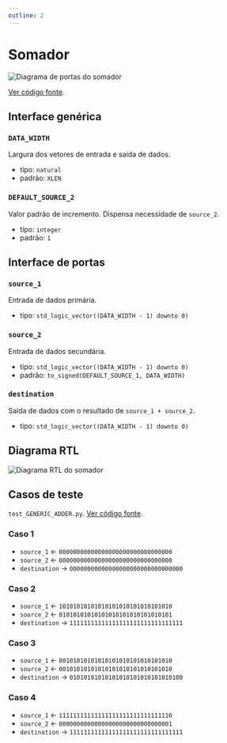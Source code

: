 ```yaml
---
outline: 2
---
```


# Somador <Badge type="info" text="GENERIC_ADDER.vhd"/>

![Diagrama de portas do somador](/images/referencia/componentes/generic_adder.drawio.svg)

[Ver código fonte](https://github.com/pfeinsper/24a-CTI-RISCV/blob/main/src/GENERIC_ADDER.vhd).

## Interface genérica

### `DATA_WIDTH`

Largura dos vetores de entrada e saída de dados.

- tipo: `natural`
- padrão: `XLEN`

### `DEFAULT_SOURCE_2`

Valor padrão de incremento. Dispensa necessidade de `source_2`.

- tipo: `integer`
- padrão: `1`

## Interface de portas

### `source_1`

Entrada de dados primária.

- tipo: `std_logic_vector((DATA_WIDTH - 1) downto 0)`

### `source_2`

Entrada de dados secundária.

- tipo: `std_logic_vector((DATA_WIDTH - 1) downto 0)`
- padrão: `to_signed(DEFAULT_SOURCE_1, DATA_WIDTH)`

### `destination`

Saída de dados com o resultado de `source_1 + source_2`.

- tipo: `std_logic_vector((DATA_WIDTH - 1) downto 0)`

## Diagrama RTL

![Diagrama RTL do somador](/images/referencia/componentes/generic_adder_netlist.svg)
<!-- <img src="/images/referencia/componentes/generic_adder_netlist.svg" alt="Diagrama de RTL do somador" style="width: 100%; background-color: white;"> -->

## Casos de teste

`test_GENERIC_ADDER.py`.
[Ver código fonte](https://github.com/pfeinsper/24a-CTI-RISCV/blob/main/test/test_GENERIC_ADDER.py).

### Caso 1 <Badge type="info" text="Lógica combinacional" />

- `source_1` &larr; `00000000000000000000000000000000`
- `source_2` &larr; `00000000000000000000000000000000`
- `destination` &rarr; `00000000000000000000000000000000`

### Caso 2 <Badge type="info" text="Lógica combinacional" />

- `source_1` &larr; `10101010101010101010101010101010`
- `source_2` &larr; `01010101010101010101010101010101`
- `destination` &rarr; `11111111111111111111111111111111`

### Caso 3 <Badge type="info" text="Lógica combinacional" />

- `source_1` &larr; `00101010101010101010101010101010`
- `source_2` &larr; `00101010101010101010101010101010`
- `destination` &rarr; `01010101010101010101010101010100`

### Caso 4 <Badge type="info" text="Lógica combinacional" />

- `source_1` &larr; `11111111111111111111111111111110`
- `source_2` &larr; `00000000000000000000000000000001`
- `destination` &rarr; `11111111111111111111111111111111`
